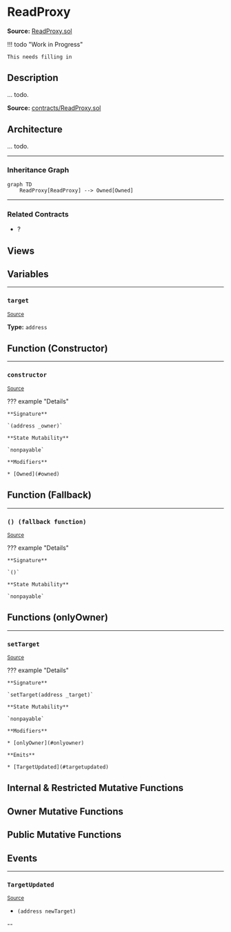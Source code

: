 # ReadProxy

**Source:** [ReadProxy.sol](https://github.com/Synthetixio/synthetix/blob/master/contracts/ReadProxy.sol)


!!! todo "Work in Progress"


    This needs filling in

## Description

... todo.



**Source:** [contracts/ReadProxy.sol](https://github.com/Synthetixio/synthetix/tree/develop/contracts/ReadProxy.sol)

## Architecture

... todo.


<!--centered-image>
    ![Architecture Graph](../img/graphs/todo-architecture.svg)
</centered-image-->



---
### Inheritance Graph

```mermaid
graph TD
    ReadProxy[ReadProxy] --> Owned[Owned]
```


---
### Related Contracts

- ?

## Views

## Variables


---
### `target`

<sub>[Source](https://github.com/Synthetixio/synthetix/tree/develop/contracts/ReadProxy.sol#L10)</sub>

**Type:** `address`

## Function (Constructor)


---
### `constructor`

<sub>[Source](https://github.com/Synthetixio/synthetix/tree/develop/contracts/ReadProxy.sol#L12)</sub>

??? example "Details"

    **Signature**

    `(address _owner)`

    **State Mutability**

    `nonpayable`

    **Modifiers**

    * [Owned](#owned)

## Function (Fallback)


---
### `() (fallback function)`

<sub>[Source](https://github.com/Synthetixio/synthetix/tree/develop/contracts/ReadProxy.sol#L19)</sub>

??? example "Details"

    **Signature**

    `()`

    **State Mutability**

    `nonpayable`

## Functions (onlyOwner)


---
### `setTarget`

<sub>[Source](https://github.com/Synthetixio/synthetix/tree/develop/contracts/ReadProxy.sol#L14)</sub>

??? example "Details"

    **Signature**

    `setTarget(address _target)`

    **State Mutability**

    `nonpayable`

    **Modifiers**

    * [onlyOwner](#onlyowner)

    **Emits**

    * [TargetUpdated](#targetupdated)

## Internal & Restricted Mutative Functions

## Owner Mutative Functions

## Public Mutative Functions

## Events


---
### `TargetUpdated`

<sub>[Source](https://github.com/Synthetixio/synthetix/tree/develop/contracts/ReadProxy.sol#L36)</sub>

- `(address newTarget)`

--


